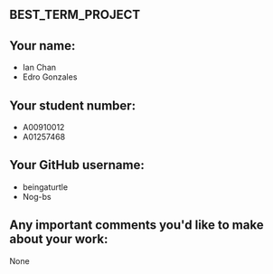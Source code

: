 ## BEST_TERM_PROJECT

## Your name:

- Ian Chan
- Edro Gonzales

## Your student number:

- A00910012
- A01257468

## Your GitHub username:

- beingaturtle
- Nog-bs

## Any important comments you'd like to make about your work:

None